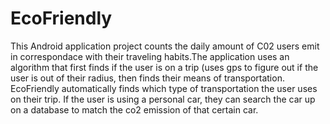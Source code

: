 # EcoFriendly
This Android application project counts the daily amount of C02 users emit in correspondace with their traveling habits.The application uses an algorithm that first finds if the user is on a trip (uses gps to figure out if the user is out of their radius, then finds their means of transportation. EcoFriendly automatically finds which type of transportation the user uses on their trip. If the user is using a personal car, they can search the car up on a database to match the co2 emission of that certain car. 
